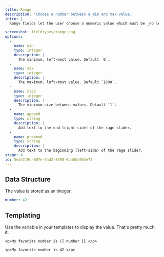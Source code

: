 ```yaml
---
title: Range
description: 'Choose a number between a min and max value.'
intro: |
  Range fields let the user choose a numeric value which must be _no less_ than a given value, and _no more_ than another.

screenshot: fieldtypes/range.png
options:
  -
    name: min
    type: integer
    description: |
      The minimum, left-most value. Default `0`.
  -
    name: max
    type: integer
    description: |
      The maximum, left-most value. Default `1000`.
  -
    name: step
    type: integer
    description: |
      The minimum size between values. Default `1`.
  -
    name: append
    type: string
    description: |
      Add text to the end (right-side) of the rage slider.
  -
    name: prepend
    type: string
    description: |
      Add text to the beginning (left-side) of the rage slider.
stage: 4
id: 5ede219c-607e-4ad2-8498-6ca55a063e73
---
```

## Data Structure

The value is stored as an integer.

``` yaml
number: 42
```

## Templating

Use the variable in your templates to display the value. That's pretty much it.

```
<p>My favorite number is {{ number }}.</p>
```

``` output
<p>My favorite number is 42.</p>
```


